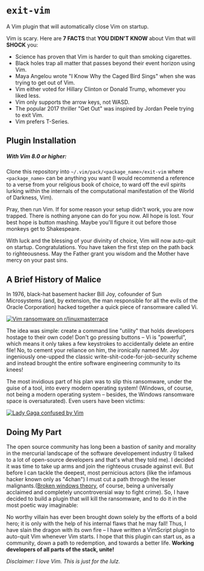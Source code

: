 # `exit-vim`

A Vim plugin that will automatically close Vim on startup.

Vim is scary. Here are **7 FACTS** that **YOU DIDN'T KNOW** about Vim that will **SHOCK** you:
 - Science has proven that Vim is harder to quit than smoking cigarettes.
 - Black holes trap all matter that passes beyond their event horizon using Vim.
 - Maya Angelou wrote "I Know Why the Caged Bird Sings" when she was trying to get out of Vim.
 - Vim either voted for Hillary Clinton or Donald Trump, whomever you liked less.
 - Vim only supports the arrow keys, not WASD.
 - The popular 2017 thriller "Get Out" was inspired by Jordan Peele trying to exit Vim.
 - Vim prefers T-Series.


## Plugin Installation

##### With Vim 8.0 or higher:
Clone this repository into `~/.vim/pack/<package_name>/exit-vim` where `<package_name>` can be anything you want (I would recommend a reference to a verse from your religious book of choice, to ward off the evil spirits lurking within the internals of the computational manifestation of the World of Darkness, Vim).

Pray, then run Vim. If for some reason your setup didn't work, you are now trapped. There is nothing anyone can do for you now. All hope is lost. Your best hope is button mashing. Maybe you'll figure it out before those monkeys get to Shakespeare.

With luck and the blessing of your divinity of choice, Vim will now auto-quit on startup. Congratulations. You have taken the first step on the path back to righteousness. May the Father grant you wisdom and the Mother have mercy on your past sins.


## A Brief History of Malice

In 1976, black-hat basement hacker Bill Joy, cofounder of Sun Microsystems (and, by extension, the man responsible for all the evils of the Oracle Corporation) hacked together a quick piece of ransomware called Vi.

[![Vim ransomware on r/linuxmasterrace](http://devhumor.com/content/uploads/images/June2018/vim.jpg)](https://www.reddit.com/r/linuxmasterrace/comments/8addaw/vim_ransomware/)

The idea was simple: create a command line "utility" that holds developers hostage to their own code! Don't go pressing buttons – Vi is "powerful", which means it only takes a few keystrokes to accidentally delete an entire file! No, to cement your reliance on him, the ironically named Mr. Joy ingeniously one-upped the classic write-shit-code-for-job-security scheme and instead brought the entire software engineering community to its knees!

The most invidious part of his plan was to slip this ransomware, under the guise of a tool, into every modern operating system! (Windows, of course, not being a modern operating system – besides, the Windows ransomware space is oversaturated). Even users have been victims:

[![Lady Gaga confused by Vim](https://i.redd.it/auqmgt4b8zm11.png)](https://twitter.com/iamdevloper/status/1041999624775626752)

## Doing My Part

The open source community has long been a bastion of sanity and morality in the mercurial landscape of the software developement industry (I talked to a lot of open-source developers and that's what they told me). I decided it was time to take up arms and join the righteous crusade against evil. But before I can tackle the deepest, most pernicious actors (like the infamous hacker known only as "4chan") I must cut a path through the lesser malignants.([Broken windows theory](https://slate.com/news-and-politics/2014/12/edward-banfield-the-racist-classist-origins-of-broken-windows-policing.html), of course, being a universally acclaimed and completely uncontroversial way to fight crime). So, I have decided to build a plugin that will kill the ransomware, and to do it in the most poetic way imaginable:

No worthy villain has ever been brought down solely by the efforts of a bold hero; it is only with the help of his internal flaws that he may fall! Thus, I have slain the dragon with its own fire – I have written a VimScript plugin to auto-quit Vim whenever Vim starts. I hope that this plugin can start us, as a community, down a path to redemption, and towards a better life.
**Working developers of all parts of the stack, unite!**



_Disclaimer: I love Vim. This is just for the lulz._
